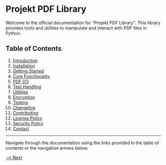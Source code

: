 # Projekt PDF Library

Welcome to the official documentation for "Projekt PDF Library". This library provides tools and utilities to manipulate and interact with PDF files in Python.

## Table of Contents

1. [Introduction](introduction.md)
2. [Installation](installation.md)
3. [Getting Started](getting-started.md)
4. [Core Functionality](core.md)
5. [PDF I/O](io.md)
6. [Text Handling](text.md)
7. [Utilities](utils.md)
8. [Encryption](encryption.md)
9. [Testing](testing.md)
10. [Changelog](changelog.md)
11. [Contributing](contributing.md)
12. [License Policy](https://github.com/mustafagandhi/projekt-pdf-lib/blob/main/LICENSE)
13. [Security Policy](https://github.com/mustafagandhi/projekt-pdf-lib/blob/main/SECURITY.md)
14. [Contact](mailto:148590629+mustafagandhi@users.noreply.github.com)

---

Navigate through the documentation using the links provided in the table of contents or the navigation arrows below. 

[--> Next](introduction.md)
